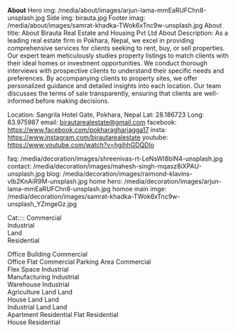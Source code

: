 **About**
Hero img: /media/about/images/arjun-lama-mmEaRUFChn8-unsplash.jpg
Side img: birauta.jpg
Footer imag: /media/about/images/samrat-khadka-TWok6xTnc9w-unsplash.jpg
About title: About Birauta Real Estate and Housing Pvt Ltd
About Description: As a leading real estate firm in Pokhara, Nepal, we excel in providing comprehensive services for clients seeking to rent, buy, or sell properties. Our expert team meticulously studies property listings to match clients with their ideal homes or investment opportunities. We conduct thorough interviews with prospective clients to understand their specific needs and preferences. By accompanying clients to property sites, we offer personalized guidance and detailed insights into each location. Our team discusses the terms of sale transparently, ensuring that clients are well-informed before making decisions.

Location: Sangrila Hotel Gate, Pokhara, Nepal
Lat: 28.186723
Long: 83.975987
email: birautarealestate@gmail.com
facebook: https://www.facebook.com/pokharagharjagga17
insta: https://www.instagram.com/birautarealestate
youtube: https://www.youtube.com/watch?v=hgihhGDQDlo





faq: /media/decoration/images/shreenivas-rt-LeNsWI8blN4-unsplash.jpg
contact: /media/decoration/images/mahesh-singh-mqasz8iXPAU-unsplash.jpg
blog: /media/decoration/images/raimond-klavins-vlb2KnAiR9M-unsplash.jpg
home hero: /media/decoration/images/arjun-lama-mmEaRUFChn8-unsplash.jpg
homoe main imge: /media/decoration/images/samrat-khadka-TWok6xTnc9w-unsplash_YZmgeGz.jpg


Cat::::
Commercial		
Industrial		
Land		
Residential



Office Building	            Commercial	
Office Flat	             Commercial	
Parking Area	            Commercial	
Flex Space	                  Industrial	
Manufacturing	            Industrial	
Warehouse	                Industrial	
Agriculture Land	        Land	
House Land	                Land	
Industrial Land	            Land	
Apartment	                Residential	
Flat	                   Residential	
House	                     Residential